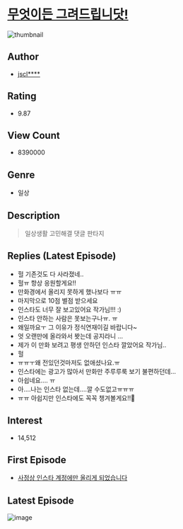 # [무엇이든 그려드립니닷!](https://comic.naver.com/bestChallenge/list?titleId=715767)
![thumbnail](https://image-comic.pstatic.net/user_contents_data/challenge_comic/2018/08/13/319683/thumbnail_434x330d31ccfa3_dfc5_4675_b398_2f3be222f67b_00001047.JPEG)

## Author
- [jscl****](https://comic.naver.com/artistTitle?id=319683)

## Rating
- 9.87

## View Count
- 8390000

## Genre
- 일상

## Description
> 일상생활 고민해결 댓글 판타지

## Replies (Latest Episode)
- 헐 기존것도 다 사라졌네..
- 헐ㅠ 항상 응원할게요!!
- 만화경에서 올리지 못하게 했나보다 ㅠㅠ
- 마지막으로 10점 별점 받으세요
- 인스타도 너무 잘 보고있어요 작가님!!! :)
- 인스타 안하는 사람은 못보는구나ㅠ. ㅠ
- 왜일까요ㅜ 그 이유가 정식연재이길 바랍니다~
- 엇 오랜만에 올라와서 봣는데 공지라니 …
- 제가 이 만화 보려고 평생 안하던 인스타 깔았어요 작가님..
- 헐
- ㅠㅠㅜ왜 전있던것마저도 없애셨나요.ㅠ
- 인스타에는 광고가 많아서 만화만 주루루룩 보기 불편하던데...
- 아쉽네요.... ㅠ
- 아....나는 인스타 없는데....깔 수도없고ㅠㅠㅠ
- ㅠㅠ 아쉽지만 인스타에도 꼭꼭 챙겨볼게요!!🥰

## Interest
- 14,512

## First Episode
- [사정상 인스타 계정에만 올리게 되었습니다](https://comic.naver.com/bestChallenge/detail?titleId=715767&no=153)

## Latest Episode
![image](https://image-comic.pstatic.net/user_contents_data/challenge_comic/2021/06/22/319683/upload_7161912410803155509.jpeg)
